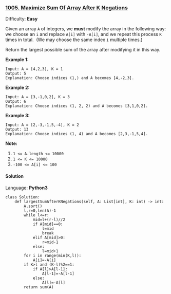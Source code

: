 ### [1005\. Maximize Sum Of Array After K Negations](https://leetcode.com/problems/maximize-sum-of-array-after-k-negations/)

Difficulty: **Easy**


Given an array `A` of integers, we **must** modify the array in the following way: we choose an `i` and replace `A[i]` with `-A[i]`, and we repeat this process `K` times in total.  (We may choose the same index `i` multiple times.)

Return the largest possible sum of the array after modifying it in this way.

**Example 1:**

```
Input: A = [4,2,3], K = 1
Output: 5
Explanation: Choose indices (1,) and A becomes [4,-2,3].
```


**Example 2:**

```
Input: A = [3,-1,0,2], K = 3
Output: 6
Explanation: Choose indices (1, 2, 2) and A becomes [3,1,0,2].
```


**Example 3:**

```
Input: A = [2,-3,-1,5,-4], K = 2
Output: 13
Explanation: Choose indices (1, 4) and A becomes [2,3,-1,5,4].
```


**Note:**

1.  `1 <= A.length <= 10000`
2.  `1 <= K <= 10000`
3.  `-100 <= A[i] <= 100`


#### Solution

Language: **Python3**

```python3
class Solution:
    def largestSumAfterKNegations(self, A: List[int], K: int) -> int:
        A.sort()
        l,r=0,len(A)-1
        while l<=r:
            mid=l+(r-l)//2
            if A[mid]==0:
                l=mid
                break
            elif A[mid]>0:
                r=mid-1
            else:
                l=mid+1
        for i in range(min(K,l)):
            A[i]=-A[i]
        if K>l and (K-l)%2==1:
            if A[l]>A[l-1]:
                A[l-1]=-A[l-1]
            else:
                A[l]=-A[l]
        return sum(A)
            
```